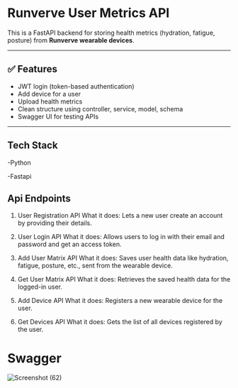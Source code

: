 #  Runverve User Metrics API

This is a FastAPI backend for storing health metrics (hydration, fatigue, posture) from **Runverve wearable devices**.

---

## ✅ Features

- JWT login (token-based authentication)
- Add device for a user
- Upload health metrics
- Clean structure using controller, service, model, schema
- Swagger UI for testing APIs

---

## Tech Stack
-Python

-Fastapi

## Api Endpoints

1. User Registration API
What it does:
Lets a new user create an account by providing their details.

2. User Login API
What it does:
Allows users to log in with their email and password and get an access token.

3. Add User Matrix API
What it does:
Saves user health data like hydration, fatigue, posture, etc., sent from the wearable device.

4. Get User Matrix API
What it does:
Retrieves the saved health data for the logged-in user.

5. Add Device API
What it does:
Registers a new wearable device for the user.

6. Get Devices API
What it does:
Gets the list of all devices registered by the user.


# Swagger

![Screenshot (62)](https://github.com/user-attachments/assets/04ca3493-f815-4bd9-a9a6-3c9f2dccc957)





